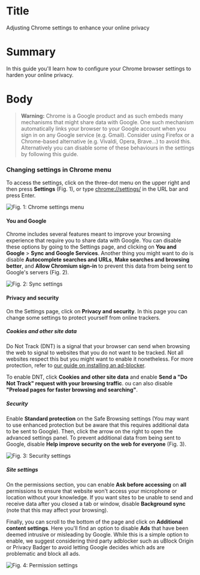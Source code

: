 # Title #
Adjusting Chrome settings to enhance your online privacy

# Summary #
In this guide you'll learn how to configure your Chrome browser settings to harden your online privacy.

# Body #

> **Warning:** Chrome is a Google product and as such embeds many mechanisms that might share data with Google. One such mechanism automatically links your browser to your Google account when you sign in on any Google service (e.g. Gmail). Consider using Firefox or a Chrome-based alternative (e.g. Vivaldi, Opera, Brave...) to avoid this. Alternatively you can disable some of these behaviours in the settings by following this guide.

### Changing settings in Chrome menu ###
To access the settings, click on the three-dot menu on the upper right and then press **Settings** (Fig. 1), or type <chrome://settings/> in the URL bar and press Enter.

![Fig. 1: Chrome settings menu](../../../images/Chrome/settings-menu.png?raw=true)

#### You and Google ####
Chrome includes several features meant to improve your browsing experience that require you to share data with Google. You can disable these options by going to the Settings page, and clicking on **You and Google** > **Sync and Google Services**. Another thing you might want to do is disable **Autocomplete searches and URLs**, **Make searches and browsing better**, and **Allow Chromium sign-in** to prevent this data from being sent to Google's servers (Fig. 2).

![Fig. 2: Sync settings](../../../images/Chrome/settings-sync.png?raw=true)

#### Privacy and security ####
On the Settings page, click on **Privacy and security**. In this page you can change some settings to protect yourself from online trackers.

##### Cookies and other site data #####
Do Not Track (DNT) is a signal that your browser can send when browsing the web to signal to websites that you do not want to be tracked. Not all websites respect this but you might want to enable it nonetheless. For more protection, refer to [our guide on installing an ad-blocker](chrome-ublock-origin.md). 

To enable DNT, click **Cookies and other site data** and enable **Send a "Do Not Track" request with your browsing traffic**. ou can also disable **"Preload pages for faster browsing and searching"**.

##### Security #####
Enable **Standard protection** on the Safe Browsing settings (You may want to use enhanced protection but be aware that this requires additional data to be sent to Google). Then, click the arrow on the right to open the advanced settings panel. To prevent additional data from being sent to Google, disable **Help improve security on the web for everyone** (Fig. 3). 

![Fig. 3: Security settings](../../../images/Chrome/settings-security.png?raw=true)

##### Site settings #####
On the permissions section, you can enable **Ask before accessing** on **all** permissions to ensure that website won't access your microphone or location without your knowledge. If you want sites to be unable to send and receive data after you closed a tab or window, disable **Background sync** (note that this may affect your browsing). 

Finally, you can scroll to the bottom of the page and click on **Additional content settings**. Here you'll find an option to disable **Ads** that have been deemed intrusive or misleading by Google. While this is a simple option to enable, we suggest considering third party adblocker such as uBlock Origin or Privacy Badger to avoid letting Google decides which ads are problematic and block all ads.

![Fig. 4: Permission settings](../../../images/Chrome/settings-permissions.png?raw=true)

